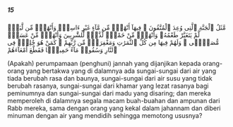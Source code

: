 ##### 15

<span class="ayah">مَّثَلُ ٱلْجَنَّةِ ٱلَّتِى وُعِدَ ٱلْمُتَّقُونَ ۖ فِيهَآ أَنْهَٰرٌۭ مِّن مَّآءٍ غَيْرِ ءَاسِنٍۢ وَأَنْهَٰرٌۭ مِّن لَّبَنٍۢ لَّمْ يَتَغَيَّرْ طَعْمُهُۥ وَأَنْهَٰرٌۭ مِّنْ خَمْرٍۢ لَّذَّةٍۢ لِّلشَّٰرِبِينَ وَأَنْهَٰرٌۭ مِّنْ عَسَلٍۢ مُّصَفًّۭى ۖ وَلَهُمْ فِيهَا مِن كُلِّ ٱلثَّمَرَٰتِ وَمَغْفِرَةٌۭ مِّن رَّبِّهِمْ ۖ كَمَنْ هُوَ خَٰلِدٌۭ فِى ٱلنَّارِ وَسُقُوا۟ مَآءً حَمِيمًۭا فَقَطَّعَ أَمْعَآءَهُمْ</span>

<span class="ayah_translation">(Apakah) perumpamaan (penghuni) jannah yang dijanjikan kepada orang-orang yang bertakwa yang di dalamnya ada sungai-sungai dari air yang tiada berubah rasa dan baunya, sungai-sungai dari air susu yang tidak berubah rasanya, sungai-sungai dari khamar yang lezat rasanya bagi peminumnya dan sungai-sungai dari madu yang disaring; dan mereka memperoleh di dalamnya segala macam buah-buahan dan ampunan dari Rabb mereka, sama dengan orang yang kekal dalam jahannam dan diberi minuman dengan air yang mendidih sehingga memotong ususnya?</span>
